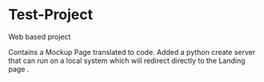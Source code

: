 # Test-Project
Web based project

Contains a Mockup Page translated to code.
Added a python create server that can run on a local system which will redirect directly to the Landing page .
